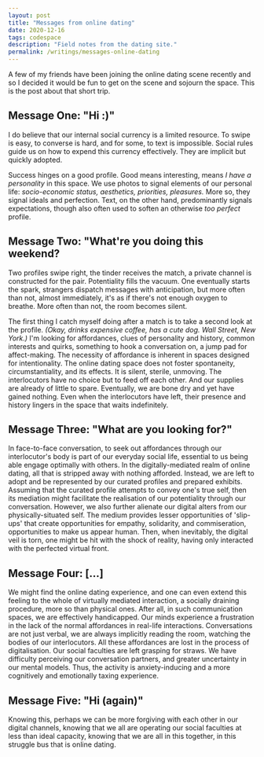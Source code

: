 ```yaml
---
layout: post
title: "Messages from online dating"
date: 2020-12-16
tags: codespace
description: "Field notes from the dating site."
permalink: /writings/messages-online-dating
---
```


A few of my friends have been joining the online dating scene recently and so I decided it would be fun to get on the scene and sojourn the space. This is the post about that short trip.

## Message One: "Hi :)"

I do believe that our internal social currency is a limited resource. To swipe is easy, to converse is hard, and for some, to text is impossible. Social rules guide us on how to expend this currency effectively. They are implicit but quickly adopted.

Success hinges on a good profile. Good means interesting,  means _I have a personality_ in this space. We use photos to signal elements of our personal life: _socio-economic status, aesthetics, priorities, pleasures._ More so, they signal ideals and perfection. Text, on the other hand, predominantly signals expectations, though also often used to soften an otherwise _too perfect_ profile.

## Message Two: "What're you doing this weekend?

Two profiles swipe right, the tinder receives the match, a private channel is constructed for the pair. Potentiality fills the vacuum. One eventually starts the spark, strangers dispatch messages with anticipation, but more often than not, almost immediately, it's as if there's not enough oxygen to breathe. More often than not, the room becomes silent.

The first thing I catch myself doing after a match is to take a second look at the profile. _(Okay, drinks expensive coffee, has a cute dog. Wall Street, New York.)_ I'm looking for affordances, clues of personality and history, common interests and quirks, something to hook a conversation on, a jump pad for affect-making. The necessity of affordance is inherent in spaces designed for intentionality. The online dating space does not foster spontaneity, circumstantiality, and its effects. It is silent, sterile, unmoving. The interlocutors have no choice but to feed off each other. And our supplies are already of little to spare. Eventually, we are bone dry and yet have gained nothing. Even when the interlocutors have left, their presence and history lingers in the space that waits indefinitely.

## Message Three: "What are you looking for?"

In face-to-face conversation, to seek out affordances through our interlocutor's body is part of our everyday social life, essential to us being able engage optimally with others. In the digitally-mediated realm of online dating, all that is stripped away with nothing afforded. Instead, we are left to adopt and be represented by our curated profiles and prepared exhibits. Assuming that the curated profile attempts to convey one's true self, then its mediation might facilitate the realisation of our potentiality through our conversation. However, we also further alienate our digital alters from our physically-situated self. The medium provides lesser opportunities of 'slip-ups' that create opportunities for empathy, solidarity, and commiseration, opportunities to make us appear human. Then, when inevitably, the digital veil is torn, one might be hit with the shock of reality, having only interacted with the perfected virtual front.

## Message Four: [...]

We might find the online dating experience, and one can even extend this feeling to the whole of virtually mediated interaction, a socially draining procedure, more so than physical ones. After all, in such communication spaces, we are effectively handicapped. Our minds experience a frustration in the lack of the normal affordances in real-life interactions. Conversations are not just verbal, we are always implicitly reading the room, watching the bodies of our interlocutors. All these affordances are lost in the process of digitalisation. Our social faculties are left grasping for straws. We have difficulty perceiving our conversation partners, and greater uncertainty in our mental models. Thus, the activity is anxiety-inducing and a more cognitively and emotionally taxing experience.

## Message Five: "Hi (again)"

Knowing this, perhaps we can be more forgiving with each other in our digital channels, knowing that we all are operating our social faculties at less than ideal capacity, knowing that we are all in this together, in this struggle bus that is online dating.
